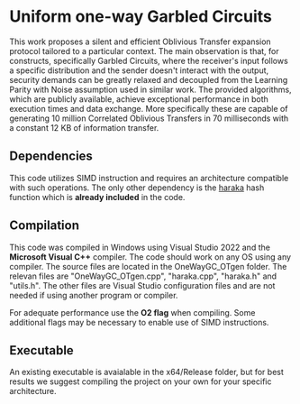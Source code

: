# Uniform one-way Garbled Circuits
This work proposes a silent and efficient Oblivious Transfer expansion protocol tailored to a particular context. The main observation is that, for constructs, specifically Garbled Circuits, where the receiver's input follows a specific distribution and the sender doesn't interact with the output, security demands can be greatly relaxed and decoupled from the Learning Parity with Noise assumption used in similar work. The provided algorithms, which are publicly available, achieve exceptional performance in both execution times and data exchange. More specifically these are capable of generating 10 million Correlated Oblivious Transfers in 70 milliseconds with a constant 12 KB of information transfer.


## Dependencies
This code utilizes SIMD instruction and requires an architecture compatible with such operations. The only other dependency is the [haraka](https://github.com/kste/haraka) hash function which is **already included** in the code.

## Compilation
This code was compiled in Windows using Visual Studio 2022 and the **Microsoft Visual C++** compiler. The code should work on any OS using any compiler. The source files are located in the OneWayGC_OTgen folder. The relevan files are "OneWayGC_OTgen.cpp", "haraka.cpp", "haraka.h" and "utils.h". The other files are Visual Studio configuration files and are not needed if using another program or compiler.

For adequate performance use the **O2 flag** when compiling. Some additional flags may be necessary to enable use of SIMD instructions.

## Executable
An existing executable is avaialable in the x64/Release folder, but for best results we suggest compiling the project on your own for your specific architecture.
